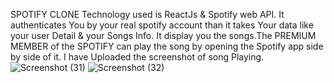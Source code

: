 SPOTIFY CLONE
Technology used is ReactJs & Spotify web API.
It authenticates You by your real spotify account than it takes Your data like your user Detail & your Songs Info.
It display you the songs.The PREMIUM MEMBER of the SPOTIFY can play the song by opening the Spotify app side by side of it.
I have Uploaded the screenshot of song Playing.
![Screenshot (31)](https://user-images.githubusercontent.com/89193946/183065864-2a4af9b0-b3aa-415e-a207-24b226cb2344.png)
![Screenshot (32)](https://user-images.githubusercontent.com/89193946/183065899-be487b96-a118-46b9-8ba0-7b00a3f392d4.png)
